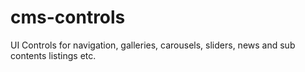 # cms-controls
UI Controls for navigation, galleries, carousels, sliders, news and sub contents listings etc.
